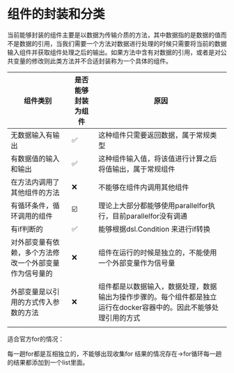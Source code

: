# 组件的封装和分类

当前能够封装的组件主要是以数据为传输介质的方法，其中数据指的是数据的值而不是数据的引用，当我们需要一个方法对数据进行处理的时候只需要将当前的数据输入组件并获取组件处理之后的输出。如果方法中含有对数据的引用，或者是对公共变量的修改则此类方法并不合适封装称为一个具体的组件。

| 组件类别                                               | 是否能够封装为组件 | 原因                                                         |
| ------------------------------------------------------ | ------------------ | ------------------------------------------------------------ |
| 无数据输入有输出                                       | ✅                  | 这种组件只需要返回数据，属于常规类型                         |
| 有数据值的输入和输出                                   | ✅                  | 这种组件输入值，将该值进行计算之后将值输出，属于常规组件     |
| 在方法内调用了其他组件的方法                           | ❌                  | 不能够在组件内调用其他组件                                   |
| 有循环条件，循环调用的组件                             | ☑️                  | 理论上大部分都能够使用parallelfor执行，目前parallelfor没有调通 |
| 有if判断的                                             | ✅                  | 能够根据dsl.Condition 来进行if转换                           |
| 对外部变量有依赖，多个方法修改一个外部变量作为信号量的 | ❌                  | 组件在运行的时候是独立的，不能使用一个外部变量作为信号量     |
| 外部变量是以引用的方式传入参数的方法                   | ❌                  | 组件都是以数据输入，数据处理，数据输出为操作步骤的。每个组件都是独立运行在docker容器中的。因此不能够处理引用的方式 |
|                                                        |                    |                                                              |



适合官方for的情况：

每一趟for都是互相独立的，不能够出现收集for 结果的情况存在->for循环每一趟的结果都添加到一个list里面。



